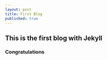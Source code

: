 ```yaml
---
layout: post
title: First Blog
published: true
---
```

## This is the first blog with Jekyll

### Congratulations
